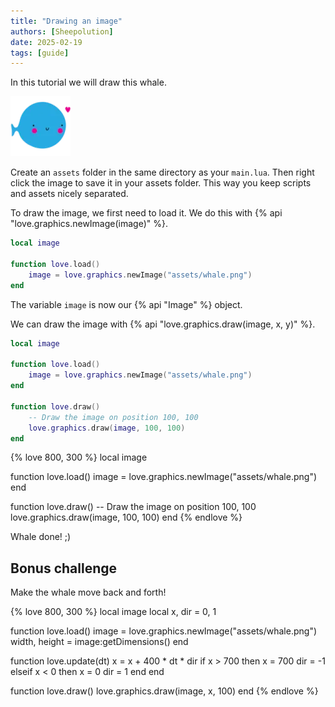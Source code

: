 ```yaml
---
title: "Drawing an image"
authors: [Sheepolution]
date: 2025-02-19
tags: [guide]
---
```


In this tutorial we will draw this whale. 


<img src="/assets/love/assets/whale.png"/>

Create an `assets` folder in the same directory as your `main.lua`. Then right click the image to save it in your assets folder. This way you keep scripts and assets nicely separated.

To draw the image, we first need to load it. We do this with {% api "love.graphics.newImage(image)" %}.
```lua
local image

function love.load()
    image = love.graphics.newImage("assets/whale.png")
end
```

The variable `image` is now our {% api "Image" %} object.

We can draw the image with {% api "love.graphics.draw(image, x, y)" %}.

```lua
local image

function love.load()
    image = love.graphics.newImage("assets/whale.png")
end

function love.draw()
    -- Draw the image on position 100, 100
    love.graphics.draw(image, 100, 100)
end
```

{% love 800, 300 %}
local image

function love.load()
    image = love.graphics.newImage("assets/whale.png")
end

function love.draw()
    -- Draw the image on position 100, 100
    love.graphics.draw(image, 100, 100)
end
{% endlove %}

Whale done! ;)

## Bonus challenge

Make the whale move back and forth!

{% love 800, 300 %}
local image
local x, dir = 0, 1

function love.load()
    image = love.graphics.newImage("assets/whale.png")
    width, height = image:getDimensions()
end

function love.update(dt)
    x = x + 400 * dt * dir
    if x > 700 then
        x = 700
        dir = -1
    elseif x < 0 then
        x = 0
        dir = 1
    end
end

function love.draw()
    love.graphics.draw(image, x, 100)
end
{% endlove %}